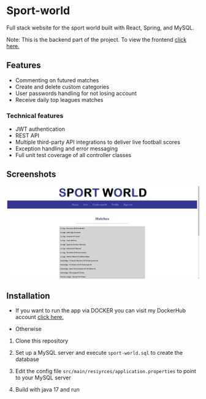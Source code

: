 # Sport-world

Full stack website for the sport world built with React, Spring, and MySQL.

Note: This is the backend part of the project. To view the frontend [click here.]()

## Features
- Commenting on futured matches
- Create and delete custom categories
- User passwords handling for not losing account
- Receive daily top leagues matches 

### Technical features
- JWT authentication
- REST API
- Multiple third-party API integrations to deliver live football scores
- Exception handling and error messaging
- Full unit test coverage of all controller classes

## Screenshots

![](sport-world.png)

## Installation
- If you want to run the app via DOCKER you can visit my DockerHub account [click here.](https://hub.docker.com/repositories)

- Otherwise
1. Clone this repository

2. Set up a MySQL server and execute ```sport-world.sql``` to create the database

3. Edit the config file ```src/main/resiyrces/application.properties``` to point to your MySQL server

4. Build with java 17 and run
